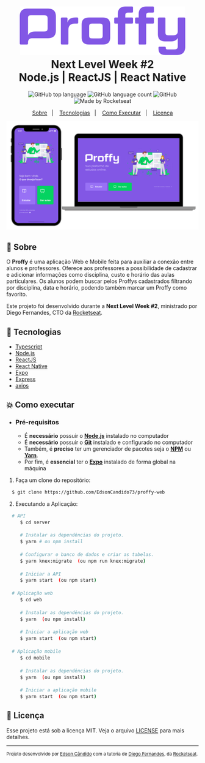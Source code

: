 <h1 align="center">
    <img alt="Proffy" src=".github/logo.png" witdth="280" />
    <br>Next Level Week #2<br/>
    Node.js | ReactJS | React Native
</h1>

<p align="center">
  <img alt="GitHub top language" src="https://img.shields.io/github/languages/top/EdsonCandido73/proffy-web?style=flat-square">
  <img alt="GitHub language count" src="https://img.shields.io/github/languages/count/EdsonCandido73/proffy-web?style=flat-square">
  <img alt="GitHub" src="https://img.shields.io/github/license/EdsonCandido73/proffy-web?style=flat-square"> 
  <img alt="Made by Rocketseat" src="https://img.shields.io/badge/made%20by-Rocketseat-%237519C1?style=flat-square"><br/>
</p>
<p align="center">
  <a href="#bookmark-sobre">Sobre</a>&nbsp;&nbsp;&nbsp;|&nbsp;&nbsp;&nbsp;
  <a href="#rocket-tecnologias">Tecnologias</a>&nbsp;&nbsp;&nbsp;|&nbsp;&nbsp;&nbsp;
  <a href="#boom-como-executar">Como Executar</a>&nbsp;&nbsp;&nbsp;|&nbsp;&nbsp;&nbsp;
  <a href="#memo-licença">Licença</a>
</p>

<p align="center">
  <img alt="design do projeto" width="650px" src="./.github/design.png" />
<p>

## :bookmark: Sobre

O **Proffy** é uma aplicação Web e Mobile feita para auxiliar a conexão entre alunos e professores. Oferece aos professores a possibilidade de cadastrar e adicionar informações como disciplina, custo e horário das aulas particulares. Os alunos podem buscar pelos Proffys cadastrados filtrando por disciplina, data e horário, podendo também marcar um Proffy como favorito.
    
Este projeto foi desenvolvido durante a **Next Level Week #2**, ministrado por Diego Fernandes, CTO da [Rocketseat](https://rocketseat.com.br/).

## :rocket: Tecnologias

-  [Typescript](https://www.typescriptlang.org/)
-  [Node.js](https://nodejs.org/en/)
-  [ReactJS](https://reactjs.org/)
-  [React Native](http://facebook.github.io/react-native/)
-  [Expo](https://expo.io/)
-  [Express](https://expressjs.com/)
-  [axios](https://github.com/axios/axios)

## :boom: Como executar

- ### **Pré-requisitos**

  - É **necessário** possuir o **[Node.js](https://nodejs.org/en/)** instalado no computador
  - É **necessário** possuir o **[Git](https://git-scm.com/)** instalado e configurado no computador
  - Também, é **preciso** ter um gerenciador de pacotes seja o **[NPM](https://www.npmjs.com/)** ou **[Yarn](https://yarnpkg.com/)**.
  - Por fim, é **essencial** ter o **[Expo](https://expo.io/)** instalado de forma global na máquina

1. Faça um clone do repositório:

```sh
  $ git clone https://github.com/EdsonCandido73/proffy-web
```

2. Executando a Aplicação:

```sh
  # API
     $ cd server

     # Instalar as dependências do projeto.
     $ yarn # ou npm install

     # Configurar o banco de dados e criar as tabelas.
     $ yarn knex:migrate  (ou npm run knex:migrate)

     # Iniciar a API
     $ yarn start  (ou npm start)

  # Aplicação web
     $ cd web

     # Instalar as dependências do projeto.
     $ yarn  (ou npm install)

     # Iniciar a aplicação web
     $ yarn start  (ou npm start)

  # Aplicação mobile
     $ cd mobile

     # Instalar as dependências do projeto.
     $ yarn  (ou npm install)
     
     # Iniciar a aplicação mobile
     $ yarn start  (ou npm start)
```


## :memo: Licença

Esse projeto está sob a licença MIT. Veja o arquivo [LICENSE](LICENSE) para mais detalhes.

---
<sup>Projeto desenvolvido por [Edson Cândido](https://github.com/EdsonCandido73) com a tutoria de [Diego Fernandes](https://github.com/diego3g), da [Rocketseat](rocketseat.com.br).</sup>